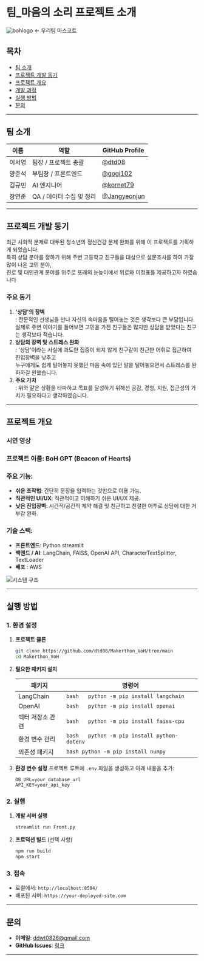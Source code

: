 # 팀_마음의 소리 프로젝트 소개

![bohlogo](https://github.com/user-attachments/assets/b8765edc-409f-4a77-a25a-cb0ce6883216) 
← 우리팀 마스코트

## 목차
- [팀 소개](#팀-소개)
- [프로젝트 개발 동기](#프로젝트-개발-동기)
- [프로젝트 개요](#프로젝트-개요)
- [개발 과정](#개발-과정)
- [실행 방법](#실행-방법)
- [문의](#문의)

---

## 팀 소개

| 이름          | 역할           | GitHub Profile                                   |
|---------------|----------------|-------------------------------------------------|
| 이서영       | 팀장 / 프로젝트 총괄  | [@dtd08](https://github.com/dtd08)   |
| 양준석       | 부팀장 / 프론트엔드     | [@gogi102](https://github.com/gogi102) |
| 김규민       | AI 엔지니어       | [@kornet79](https://github.com/kornet79)     |
| 장연준       | QA / 데이터 수집 및 정리 | [@Jangyeonjun](https://github.com/Jangyeonjun) |

---

## 프로젝트 개발 동기

최근 사회적 문제로 대두된 청소년의 정신건강 문제 완화를 위해 이 프로젝트를 기획하게 되었습니다. <br/>
특히 상담 분야를 정하기 위해 주변 고등학교 친구들을 대상으로 설문조사를 하여 가장 많이 나온 고민 분야, <br/>
진로 및 대인관계 분야를 위주로 또래의 눈높이에서 위로와 이정표를 제공하고자 하였습니다

### 주요 동기
1. **'상담'의 장벽** <br/>
: 전문적인 선생님을 만나 자신의 속마음을 털어놓는 것은 생각보다 큰 부담입니다. <br/>
실제로 주변 이야기를 들어보면 고민을 가진 친구들은 많지만 상담을 받았다는 친구는 생각보다 적습니다.
2. **상담의 장벽 및 스트레스 완화** <br/>
: '상담'이라는 사실에 과도한 집중이 되지 않게 친구같이 친근한 어휘로 접근하여 진입장벽을 낮추고 <br/>
누구에게도 쉽게 털어놓지 못했던 마음 속에 있던 말을 털어놓으면서 스트레스를 완화하길 원했습니다.
3. **주요 가치** <br/>
: 위와 같은 상황을 타파하고 목표를 달성하기 위해선 공감, 경청, 지원, 접근성의 가치가 필요하다고 생각하였습니다.

---

## 프로젝트 개요

### 시연 영상


### 프로젝트 이름: **BoH GPT (Beacon of Hearts)**

### 주요 기능:
- **쉬운 조작법**: 간단히 문장을 입력하는 것만으로 이용 가능.
- **직관적인 UI/UX**: 직관적이고 이해하기 쉬운 UI/UX 제공.
- **낮은 진입장벽**: 시간적/공간적 제약 해결 및 친근하고 친절한 어투로 상담에 대한 거부감 완화.

### 기술 스택:
- **프론트엔드**: Python streamlit
- **백엔드 / AI**: LangChain, FAISS, OpenAI API, CharacterTextSplitter, TextLoader
- **배포** : AWS

![시스템 구조](https://via.placeholder.com/800x400)

---

## 실행 방법

### 1. 환경 설정
1. **프로젝트 클론**
   ```bash
   git clone https://github.com/dtd08/Makerthon_VoH/tree/main
   cd Makerthon_VoH
   ```

2. **필요한 패키지 설치**

    | 패키지          | 명령어                                                     |
    |-----------------|------------------------------------------------------------|
    | LangChain       | ```bash   python -m pip install langchain ``` | ```bash   python -m pip install langchain-openai ``` | ```bash   python -m pip install langchain-community ``` |
    | OpenAI          | ```bash   python -m pip install openai ``` | 
    | 벡터 저장소 관련 | ```bash   python -m pip install faiss-cpu ``` |
    | 환경 변수 관리   | ```bash   python -m pip install python-dotenv ``` |
    | 의존성 패키지    | ```bash python -m pip install numpy ``` | ```bash   python -m pip install typing ``` |

4. **환경 변수 설정**
   프로젝트 루트에 `.env` 파일을 생성하고 아래 내용을 추가:
   ```env
   DB_URL=your_database_url
   API_KEY=your_api_key
   ```

### 2. 실행
1. **개발 서버 실행**
   ```bash
   streamlit run Front.py
   ```

2. **프로덕션 빌드** (선택 사항)
   ```bash
   npm run build
   npm start
   ```

### 3. 접속
   - 로컬에서: `http://localhost:8504/`
   - 배포된 서버: `https://your-deployed-site.com`

---

## 문의

- **이메일**: ddwt0826@gmail.com
- **GitHub Issues**: [링크](https://github.com/dtd08/Makerthon_VoH/issues)
---
